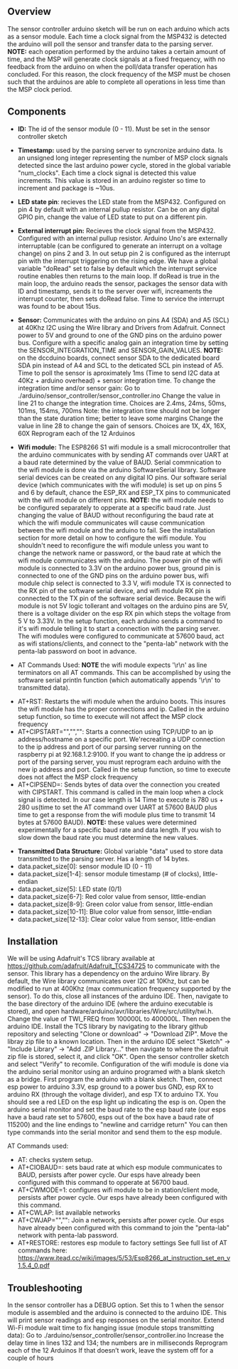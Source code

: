 ## Overview
The sensor controller arduino sketch will be run on each arduino which acts as a sensor module. Each time a clock signal from the MSP432 is detected the
    arduino will poll the sensor and transfer data to the parsing server. **NOTE:** each operation performed by the arduino takes a certain amount of time, and
    the MSP will generate clock signals at a fixed frequency, with no feedback from the arduino on when the poll/data transfer operation has concluded. For this
    reason, the clock frequency of the MSP must be chosen such that the arduinos are able to complete all operations in less time than the MSP clock period.


## Components
* **ID:** The id of the sensor module (0 - 11). Must be set in the sensor controller sketch

* **Timestamp:** used by the parsing server to syncronize arduino data. Is an unsigned long integer representing the number of MSP clock signals detected since
 the last arduino power cycle, stored in the global variable "num_clocks". Each time a clock signal is detected this value increments. This value is stored in
 an arduino register so time to increment and package is ~10us.

* **LED state pin**: recieves the LED state from the MSP432. Configured on pin 4 by default with an internal pullup resistor. Can be on any digital GPIO pin,
 change the value of LED state to put on a different pin.

* **External interrupt pin:** Recieves the clock signal from the MSP432. Configured with an internal pullup resistor. Arduino Uno's are externally interruptable
 (can be configured to generate an interrupt on a voltage change) on pins 2 and 3. In out setup pin 2 is configured as the interrupt pin with the interrupt
 triggering on the rising edge. We have a global variable "doRead" set to false by default which the interrupt service routine enables then returns to the main
 loop. If doRead is true in the main loop, the arduino reads the sensor, packages the sensor data with ID and timestamp, sends it to the server over wifi,
 increaments the interrupt counter, then sets doRead false. Time to service the interrupt was found to be about 15us.

* **Sensor:** Communicates with the arduino on pins A4 (SDA) and A5 (SCL) at 40Khz I2C using the Wire library and Drivers from Adafruit. Connect power to 5V and
 ground to one of the GND pins on the arduino power bus. Configure with a specific analog gain an integration time by setting the SENSOR_INTEGRATION_TIME and
 SENSOR_GAIN_VALUES. **NOTE:** on the dccduino boards, connect sensor SDA to the dedicated board SDA pin instead of A4 and SCL to the deticated SCL pin instead
 of A5. Time to poll the sensor is aproximately 1ms (Time to send I2C data at 40Kz + arduino overhead) + sensor integration time.
To change the integration time and/or sensor gain:
Go to ./arduino/sensor_controller/sensor_controller.ino
Change the value in line 21 to change the integration time. Choices are 2.4ms, 24ms, 50ms, 101ms, 154ms, 700ms
Note: the integration time should not be longer than the state duration time; better to leave some margins
Change the value in line 28 to change the gain of sensors. Choices are 1X, 4X, 16X, 60X
Reprogram each of the 12 Arduinos

* **Wifi module:** The ESP8266 S1 wifi module is a small microcontroller that the arduino communicates with by sending AT commands over UART at a baud rate
 determined by the value of BAUD. Serial commnication to the wifi module is done via the arduino SoftwareSerial library. Software serial devices can be created
 on any digital IO pins. Our software serial device (which communicates with the wifi module) is set up on pins 5 and 6 by default, chance the ESP_RX and
 ESP_TX pins to communicated with the wifi module on different pins. **NOTE:** the wifi module needs to be configured separately to opperate at a specific baud
 rate. Just changing the value of BAUD without reconfiguring the baud rate at which the wifi module communicates will cause communication between the wifi
 module and the arduino to fail. See the installation section for more detail on how to configure the wifi module. You shouldn't need to reconfigure the wifi
 module unless you want to change the network name or password, or the baud rate at which the wifi module communicates with the arduino. The power pin of the
 wifi module is connected to 3.3V on the arduino power bus, ground pin is connected to one of the GND pins on the arduino power bus, wifi module chip select is
 connected to 3.3 V, wifi module TX is connected to the RX pin of the software serial device, and wifi module RX pin is connected to the TX pin of the software
 serial device. Because the wifi module is not 5V logic tollerant and voltages on the arduino pins are 5V, there is a voltage divider on the esp RX pin which
 steps the voltage from 5 V to 3.33V. In the setup function, each arduino sends a command to it's wifi module telling it to start a connection with the parsing
 server. The wifi modules were configured to communicate at 57600 baud, act as wifi stations/clients, and connect to the "penta-lab" network with the penta-lab
 password on boot in advance.

* AT Commands Used: **NOTE** the wifi module expects '\r\n' as line terminators on all AT commands. This can be accomplished by using the software serial
 println function (which automatically appends
'\r\n' to transmitted data). 
- AT+RST: Restarts the wifi module when the arduino boots. This insures the wifi module has the proper connections and ip. Called in the arduino setup function,
  so time to execute will not affect the MSP clock frequency
- AT+CIPSTART="<Protocol>","<IP>","<Port>": Starts a connection using TCP/UDP to an ip address/hostname on a specific port. We'recreating a UDP connection to
  the ip address and port of our parsing server running on the raspberry pi at 92.168.1.2:9100. If you want to change the ip address or port of the parsing
  server, you must reprogram each arduino with the new ip address and port. Called in the setup function, so time to execute does not affect the MSP clock
  frequency
- AT+CIPSEND=<length>: Sends <length> bytes of data over the connection you created with CIPSTART. This command is called in the main loop when a clock signal
  is detected. In our case length is 14 Time to execute is 780 us + 280 us(time to set the AT command over UART at 57600 BAUD plus time to get a response from
  the wifi module plus time to transmit 14 bytes at 57600 BAUD). **NOTE:** these values were determined experimentally for a specific baud rate and data length.
  If you wish to slow down the baud rate you must determine the new values.

* **Transmitted Data Structure:** Global variable "data" used to store data transmitted to the parsing server. Has a length of 14 bytes.
 * data.packet_size[0]: sensor module ID (0 - 11)
 * data.packet_size[1-4]: sensor module timestamp (# of clocks), little-endian
 * data.packet_size[5]: LED state (0/1)
 * data.packet_size[6-7]: Red color value from sensor, little-endian
 * data.packet_size[8-9]: Green color value from sensor, little-endian
 * data.packet_size[10-11]: Blue color value from sensor, little-endian
 * data.packet_size[12-13]: Clear color value from sensor, little-endian

## Installation
We will be using Adafruit's TCS library available at https://github.com/adafruit/Adafruit_TCS34725 to communicate with the sensor. This library has a
    dependency on the arduino Wire library. By default, the Wire library communicates over I2C at 10Khz, but can be modified to run at 400Khz (max communication
    frequency supported by the sensor). To do this, close all instances of the arduino IDE. Then, navigate to the base directory of the arduino IDE (where the
    arduino executable is stored), and open hardware/arduino/avr/libraries/Wire/src/utility/twi.h. Change the value of TWI_FREQ from 100000L to 400000L. Then
    reopen the arduino IDE. Install the TCS library by navigating to the library github repository and selecting "Clone or download" -> "Download ZIP". Move the
    libray zip file to a known location. Then in the arduino IDE select "Sketch" -> "Include Library" -> "Add .ZIP Library..." then navigate to where the
    adafruit zip file is stored, select it, and click "OK". Open the sensor controller sketch and select "Verify" to recomile.
    Configuration of the wifi module is done via the arduino serial monitor using an arduino programed with a blank sketch as a bridge. First program the arduino with a blank sketch. Then, connect esp power to arduino 3.3V, esp ground to a power bus GND, esp RX to arduino RX (through the voltage divider), and esp TX to arduino TX. You should see a red LED on the esp light up indicating the esp is on. Open the arduino serial monitor and set the baud rate to the esp baud rate (our esps have a baud rate set to 57600, esps out of the box have a baud rate of 115200) and the line endings to "newline and carridge return" You can then type commands into the serial monitor and send them to the esp module.

AT Commands used:
- AT: checks system setup.
- AT+CIOBAUD=<BAUD>: sets baud rate at which esp module communicates to BAUD, persists after power cycle. Our esps have already been configured with this command to opperate at 56700 baud.
- AT+CWMODE=1: configures wifi module to be in station/client mode, persists after power cycle. Our esps have already been configured with this command.
- AT+CWLAP: list available networks
- AT+CWJAP="<name>","<password>": Join a network, persists after power cycle. Our esps have already been configured with this command to join the "penta-lab" network with penta-lab password.
- AT+RESTORE: restores esp module to factory settings
See full list of AT commands here: https://www.itead.cc/wiki/images/5/53/Esp8266_at_instruction_set_en_v1.5.4_0.pdf


## Troubleshooting
In the sensor controller has a DEBUG option. Set this to 1 when the sensor module is assembled and the arduino is connected to the arduino IDE. This will print sensor readings and esp responses on the serial monitor.
Extend Wi-Fi module wait time to fix hanging issue (module stops transmitting data):
Go to ./arduino/sensor_controller/sensor_controller.ino
Increase the delay time in lines 132 and 134; the numbers are in milliseconds
Reprogram each of the 12 Arduinos
If that doesn’t work, leave the system off for a couple of hours



